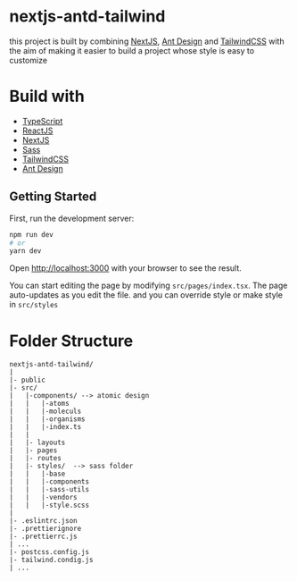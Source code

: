 # nextjs-antd-tailwind
this project is built by combining [NextJS](https://nextjs.org/), [Ant Design](https://ant.design/) and [TailwindCSS](https://tailwindcss.com/) with the aim of making it easier to build a project whose style is easy to customize

# Build with
* [TypeScript](https://www.typescriptlang.org/)
* [ReactJS](https://reactjs.org/)
* [NextJS](https://nextjs.org/)
* [Sass](https://sass-lang.com/)
* [TailwindCSS](https://tailwindcss.com/)
* [Ant Design](https://ant.design/)


## Getting Started

First, run the development server:

```bash
npm run dev
# or
yarn dev
```

Open [http://localhost:3000](http://localhost:3000) with your browser to see the result.

You can start editing the page by modifying `src/pages/index.tsx`. The page auto-updates as you edit the file. and you can override style or make style in `src/styles`

# Folder Structure
```
nextjs-antd-tailwind/
|
|- public
|- src/
|   |-components/ --> atomic design
|   |   |-atoms
|   |   |-moleculs
|   |   |-organisms
|   |   |-index.ts
|   |
|   |- layouts
|   |- pages
|   |- routes
|   |- styles/  --> sass folder
|   |   |-base
|   |   |-components
|   |   |-sass-utils
|   |   |-vendors
|   |   |-style.scss
|
|- .eslintrc.json
|- .prettierignore
|- .prettierrc.js
| ...
|- postcss.config.js
|- tailwind.condig.js
| ...
```
